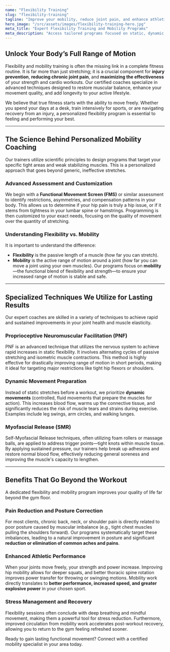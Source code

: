 ```yaml
---
name: "Flexibility Training"
slug: "flexibility-training"
tagline: "Improve your mobility, reduce joint pain, and enhance athletic performance with targeted flexibility coaching."
hero_image: "/src/assets/images/flexibility-training-hero.jpg"
meta_title: "Expert Flexibility Training and Mobility Programs"
meta_description: "Access tailored programs focused on static, dynamic, and PNF stretching to unlock your body's full range of motion. Reduce pain and improve posture with personalized mobility coaching."
---
```

## Unlock Your Body’s Full Range of Motion

Flexibility and mobility training is often the missing link in a complete fitness routine. It is far more than just stretching; it is a crucial component for **injury prevention**, **reducing chronic joint pain**, and **maximizing the effectiveness** of your strength and cardio workouts. Our certified coaches specialize in advanced techniques designed to restore muscular balance, enhance your movement quality, and add longevity to your active lifestyle.

We believe that true fitness starts with the ability to move freely. Whether you spend your days at a desk, train intensively for sports, or are navigating recovery from an injury, a personalized flexibility program is essential to feeling and performing your best.

---

## The Science Behind Personalized Mobility Coaching

Our trainers utilize scientific principles to design programs that target your specific tight areas and weak stabilizing muscles. This is a personalized approach that goes beyond generic, ineffective stretches.

### Advanced Assessment and Customization
We begin with a **Functional Movement Screen (FMS)** or similar assessment to identify restrictions, asymmetries, and compensation patterns in your body. This allows us to determine if your hip pain is truly a hip issue, or if it stems from tightness in your lumbar spine or hamstrings. Programming is then customized to your exact needs, focusing on the quality of movement over the quantity of stretching.

### Understanding Flexibility vs. Mobility
It is important to understand the difference:
* **Flexibility** is the passive length of a muscle (how far you can stretch).
* **Mobility** is the active range of motion around a joint (how far you can move a joint using your own muscles).
Our programs focus on **mobility**—the functional blend of flexibility and strength—to ensure your increased range of motion is stable and safe.

---

## Specialized Techniques We Utilize for Lasting Results

Our expert coaches are skilled in a variety of techniques to achieve rapid and sustained improvements in your joint health and muscle elasticity.

### Proprioceptive Neuromuscular Facilitation (PNF)
PNF is an advanced technique that utilizes the nervous system to achieve rapid increases in static flexibility. It involves alternating cycles of passive stretching and isometric muscle contractions. This method is highly effective for drastically improving range of motion in short periods, making it ideal for targeting major restrictions like tight hip flexors or shoulders.

### Dynamic Movement Preparation
Instead of static stretches before a workout, we prioritize **dynamic movements** (controlled, fluid movements that prepare the muscles for action). This increases blood flow, warms up the connective tissue, and significantly reduces the risk of muscle tears and strains during exercise. Examples include leg swings, arm circles, and walking lunges.

### Myofascial Release (SMR)
Self-Myofascial Release techniques, often utilizing foam rollers or massage balls, are applied to address trigger points—tight knots within muscle tissue. By applying sustained pressure, our trainers help break up adhesions and restore normal blood flow, effectively reducing general soreness and improving the muscle's capacity to lengthen.

---

## Benefits That Go Beyond the Workout

A dedicated flexibility and mobility program improves your quality of life far beyond the gym floor.

### Pain Reduction and Posture Correction
For most clients, chronic back, neck, or shoulder pain is directly related to poor posture caused by muscular imbalance (e.g., tight chest muscles pulling the shoulders forward). Our programs systematically target these imbalances, leading to a natural improvement in posture and significant **reduction or elimination of common aches and pains**.

### Enhanced Athletic Performance
When your joints move freely, your strength and power increase. Improving hip mobility allows for deeper squats, and better thoracic spine rotation improves power transfer for throwing or swinging motions. Mobility work directly translates to **better performance, increased speed, and greater explosive power** in your chosen sport.

### Stress Management and Recovery
Flexibility sessions often conclude with deep breathing and mindful movement, making them a powerful tool for stress reduction. Furthermore, improved circulation from mobility work accelerates post-workout recovery, allowing you to return to the gym feeling refreshed sooner.

Ready to gain lasting functional movement? Connect with a certified mobility specialist in your area today.